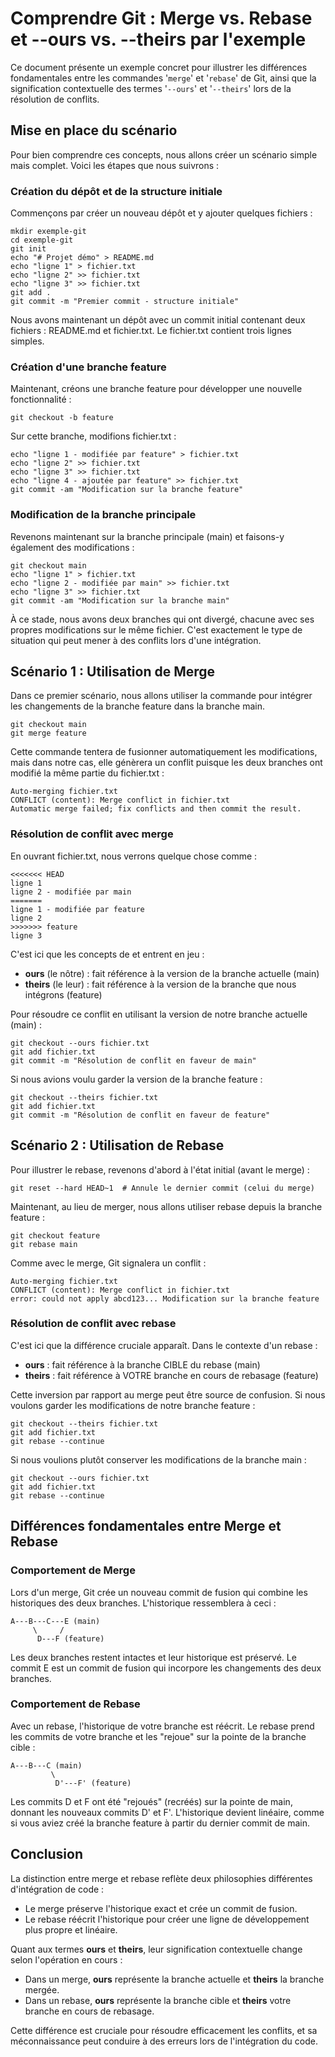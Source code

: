 # Comprendre Git : Merge vs. Rebase et --ours vs. --theirs par l'exemple

Ce document présente un exemple concret pour illustrer les différences fondamentales entre les commandes '```merge```' et '```rebase```' de Git, ainsi que la signification contextuelle des termes '```--ours```' et '```--theirs```' lors de la résolution de conflits.

## Mise en place du scénario

Pour bien comprendre ces concepts, nous allons créer un scénario simple mais complet. Voici les étapes que nous suivrons :

### Création du dépôt et de la structure initiale

Commençons par créer un nouveau dépôt et y ajouter quelques fichiers :

```
mkdir exemple-git
cd exemple-git
git init
echo "# Projet démo" > README.md
echo "ligne 1" > fichier.txt
echo "ligne 2" >> fichier.txt
echo "ligne 3" >> fichier.txt
git add .
git commit -m "Premier commit - structure initiale"
```

Nous avons maintenant un dépôt avec un commit initial contenant deux fichiers : README.md et fichier.txt. Le fichier.txt contient trois lignes simples.

### Création d'une branche feature

Maintenant, créons une branche feature pour développer une nouvelle fonctionnalité :

```
git checkout -b feature
```

Sur cette branche, modifions fichier.txt :

```
echo "ligne 1 - modifiée par feature" > fichier.txt
echo "ligne 2" >> fichier.txt
echo "ligne 3" >> fichier.txt
echo "ligne 4 - ajoutée par feature" >> fichier.txt
git commit -am "Modification sur la branche feature"
```

### Modification de la branche principale

Revenons maintenant sur la branche principale (main) et faisons-y également des modifications :

```
git checkout main
echo "ligne 1" > fichier.txt
echo "ligne 2 - modifiée par main" >> fichier.txt
echo "ligne 3" >> fichier.txt
git commit -am "Modification sur la branche main"
```

À ce stade, nous avons deux branches qui ont divergé, chacune avec ses propres modifications sur le même fichier. C'est exactement le type de situation qui peut mener à des conflits lors d'une intégration.

## Scénario 1 : Utilisation de Merge

Dans ce premier scénario, nous allons utiliser la commande  pour intégrer les changements de la branche feature dans la branche main.

```
git checkout main
git merge feature
```

Cette commande tentera de fusionner automatiquement les modifications, mais dans notre cas, elle génèrera un conflit puisque les deux branches ont modifié la même partie du fichier.txt :

```
Auto-merging fichier.txt
CONFLICT (content): Merge conflict in fichier.txt
Automatic merge failed; fix conflicts and then commit the result.
```

### Résolution de conflit avec merge

En ouvrant fichier.txt, nous verrons quelque chose comme :

```
<<<<<<< HEAD
ligne 1
ligne 2 - modifiée par main
=======
ligne 1 - modifiée par feature
ligne 2
>>>>>>> feature
ligne 3
```

C'est ici que les concepts de  et  entrent en jeu :
- **ours** (le nôtre) : fait référence à la version de la branche actuelle (main)
- **theirs** (le leur) : fait référence à la version de la branche que nous intégrons (feature)

Pour résoudre ce conflit en utilisant la version de notre branche actuelle (main) :

```
git checkout --ours fichier.txt
git add fichier.txt
git commit -m "Résolution de conflit en faveur de main"
```

Si nous avions voulu garder la version de la branche feature :

```
git checkout --theirs fichier.txt
git add fichier.txt
git commit -m "Résolution de conflit en faveur de feature"
```

## Scénario 2 : Utilisation de Rebase

Pour illustrer le rebase, revenons d'abord à l'état initial (avant le merge) :

```
git reset --hard HEAD~1  # Annule le dernier commit (celui du merge)
```

Maintenant, au lieu de merger, nous allons utiliser rebase depuis la branche feature :

```
git checkout feature
git rebase main
```

Comme avec le merge, Git signalera un conflit :

```
Auto-merging fichier.txt
CONFLICT (content): Merge conflict in fichier.txt
error: could not apply abcd123... Modification sur la branche feature
```

### Résolution de conflit avec rebase

C'est ici que la différence cruciale apparaît. Dans le contexte d'un rebase :
- **ours** : fait référence à la branche CIBLE du rebase (main)
- **theirs** : fait référence à VOTRE branche en cours de rebasage (feature)

Cette inversion par rapport au merge peut être source de confusion. Si nous voulons garder les modifications de notre branche feature :

```
git checkout --theirs fichier.txt
git add fichier.txt
git rebase --continue
```

Si nous voulions plutôt conserver les modifications de la branche main :

```
git checkout --ours fichier.txt
git add fichier.txt
git rebase --continue
```

## Différences fondamentales entre Merge et Rebase

### Comportement de Merge

Lors d'un merge, Git crée un nouveau commit de fusion qui combine les historiques des deux branches. L'historique ressemblera à ceci :
```
A---B---C---E (main)
     \     /
      D---F (feature)
```

Les deux branches restent intactes et leur historique est préservé. Le commit E est un commit de fusion qui incorpore les changements des deux branches.

### Comportement de Rebase

Avec un rebase, l'historique de votre branche est réécrit. Le rebase prend les commits de votre branche et les "rejoue" sur la pointe de la branche cible :
```
A---B---C (main)
         \
          D'---F' (feature)
```

Les commits D et F ont été "rejoués" (recréés) sur la pointe de main, donnant les nouveaux commits D' et F'. L'historique devient linéaire, comme si vous aviez créé la branche feature à partir du dernier commit de main.

## Conclusion

La distinction entre merge et rebase reflète deux philosophies différentes d'intégration de code :
- Le merge préserve l'historique exact et crée un commit de fusion.
- Le rebase réécrit l'historique pour créer une ligne de développement plus propre et linéaire.

Quant aux termes **ours** et **theirs**, leur signification contextuelle change selon l'opération en cours :
- Dans un merge, **ours** représente la branche actuelle et **theirs** la branche mergée.
- Dans un rebase, **ours** représente la branche cible et **theirs** votre branche en cours de rebasage.

Cette différence est cruciale pour résoudre efficacement les conflits, et sa méconnaissance peut conduire à des erreurs lors de l'intégration du code.
